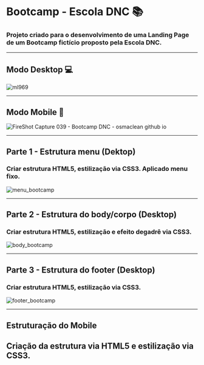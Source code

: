 # Bootcamp - Escola DNC 📚

### Projeto criado para o desenvolvimento de uma Landing Page de um Bootcamp fictício proposto pela Escola DNC.

<hr> 

## Modo Desktop 💻

![ml969](https://user-images.githubusercontent.com/115199808/221287706-a2324e0a-6fd2-4304-83af-8beff88fd222.png)

<hr> 

## Modo Mobile 📲

![FireShot Capture 039 - Bootcamp DNC - osmaclean github io](https://user-images.githubusercontent.com/115199808/221287866-c6112fcf-327a-4a45-9e32-82e05e1ad949.png)

<hr> 

## Parte 1 - Estrutura menu (Dektop)

### Criar estrutura HTML5, estilização via CSS3. Aplicado menu fixo.

![menu_bootcamp](https://user-images.githubusercontent.com/115199808/221290456-460cf4e2-a24c-4756-85f4-05ca23859564.gif)

<hr> 

## Parte 2 - Estrutura do body/corpo (Desktop)

### Criar estrutura HTML5, estilização e efeito degadrê via CSS3.

![body_bootcamp](https://user-images.githubusercontent.com/115199808/221291615-a8eb44b7-3b72-4f55-849d-127702044e61.gif)

<hr>

## Parte 3 - Estrutura do footer (Desktop)

### Criar estrutura HTML5, estilização via CSS3.

![footer_bootcamp](https://user-images.githubusercontent.com/115199808/221292202-222bd49d-d84c-43ff-aca3-796bace67f27.gif)

<hr>

## Estruturação do Mobile

## Criação da estrutura via HTML5 e estilização via CSS3.

